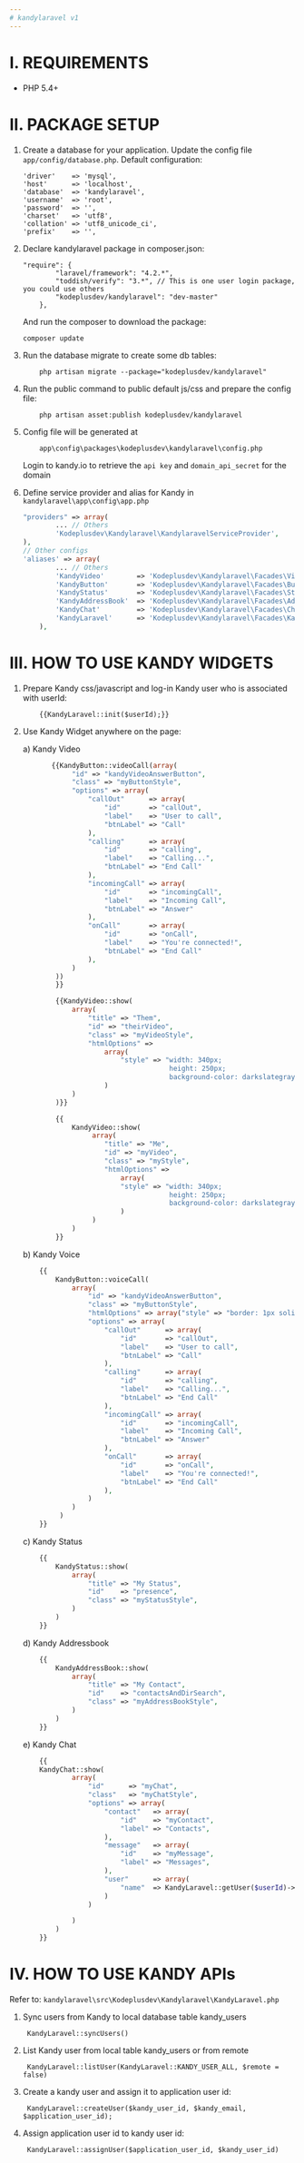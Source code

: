 ```yaml
---
# kandylaravel v1
---
```


I. REQUIREMENTS
============
* PHP 5.4+

II. PACKAGE SETUP
============
1. Create a database for your application. Update the config file ```app/config/database.php```. Default configuration:

	```
	'driver'    => 'mysql',
	'host'      => 'localhost',
	'database'  => 'kandylaravel',
	'username'  => 'root',
	'password'  => '',
	'charset'   => 'utf8',
	'collation' => 'utf8_unicode_ci',
	'prefix'    => '',
	```
2. Declare kandylaravel package in composer.json:
	```
	"require": {
			"laravel/framework": "4.2.*",
	        "toddish/verify": "3.*", // This is one user login package, you could use others
	        "kodeplusdev/kandylaravel": "dev-master"
		},
	```
	
	And run the composer to download the package:
	
	```
	composer update
	```

3. Run the database migrate to create some db tables:
	```
		php artisan migrate --package="kodeplusdev/kandylaravel"
	```     

4. Run the public command to public default js/css and prepare the config file:
	```
		php artisan asset:publish kodeplusdev/kandylaravel
	```

5. Config file will be generated at
	```
		app\config\packages\kodeplusdev\kandylaravel\config.php
	```
	Login to kandy.io to retrieve the ```api key``` and ```domain_api_secret``` for the domain

6. Define service provider and alias for Kandy in ```kandylaravel\app\config\app.php```
	```php
	"providers" => array(
			...	// Others
	        'Kodeplusdev\Kandylaravel\KandylaravelServiceProvider',
	),
	// Other configs
	'aliases' => array(
			...	// Others
	        'KandyVideo'        => 'Kodeplusdev\Kandylaravel\Facades\Video',
	        'KandyButton'       => 'Kodeplusdev\Kandylaravel\Facades\Button',
	        'KandyStatus'       => 'Kodeplusdev\Kandylaravel\Facades\Status',
	        'KandyAddressBook'  => 'Kodeplusdev\Kandylaravel\Facades\AddressBook',
	        'KandyChat'         => 'Kodeplusdev\Kandylaravel\Facades\Chat',
	        'KandyLaravel'      => 'Kodeplusdev\Kandylaravel\Facades\KandyLaravel',
		),
	```

III. HOW TO USE KANDY WIDGETS
============
1. Prepare Kandy css/javascript and log-in Kandy user who is associated with userId:

	```
		{{KandyLaravel::init($userId);}}
	```
2. Use Kandy Widget anywhere on the page:

	a) Kandy Video
	```php
	       {{KandyButton::videoCall(array(
	            "id" => "kandyVideoAnswerButton",
	            "class" => "myButtonStyle",
	            "options" => array(
	                "callOut"      => array(
	                    "id"       => "callOut",
	                    "label"    => "User to call",
	                    "btnLabel" => "Call"
	                ),
	                "calling"      => array(
	                    "id"       => "calling",
	                    "label"    => "Calling...",
	                    "btnLabel" => "End Call"
	                ),
	                "incomingCall" => array(
	                    "id"       => "incomingCall",
	                    "label"    => "Incoming Call",
	                    "btnLabel" => "Answer"
	                ),
	                "onCall"       => array(
	                    "id"       => "onCall",
	                    "label"    => "You're connected!",
	                    "btnLabel" => "End Call"
	                ),
	            )
	        ))
	        }}
	
	        {{KandyVideo::show(
	            array(
	                "title" => "Them",
	                "id" => "theirVideo",
	                "class" => "myVideoStyle",
	                "htmlOptions" =>
	                    array(
	                        "style" => "width: 340px;
	                                    height: 250px;
	                                    background-color: darkslategray"
	                    )
	            )
	        )}}
	
	        {{
	            KandyVideo::show(
	                 array(
	                    "title" => "Me",
	                    "id" => "myVideo",
	                    "class" => "myStyle",
	                    "htmlOptions" =>
	                        array(
	                        "style" => "width: 340px;
	                                    height: 250px;
	                                    background-color: darkslategray"
	                        )
	                 )
	            )
	        }}
	```

	b) Kandy Voice
	```php
	    {{
	        KandyButton::voiceCall(
	            array(
	                "id" => "kandyVideoAnswerButton",
	                "class" => "myButtonStyle",
	                "htmlOptions" => array("style" => "border: 1px solid #ccc;"),
	                "options" => array(
	                    "callOut"      => array(
	                        "id"       => "callOut",
	                        "label"    => "User to call",
	                        "btnLabel" => "Call"
	                    ),
	                    "calling"      => array(
	                        "id"       => "calling",
	                        "label"    => "Calling...",
	                        "btnLabel" => "End Call"
	                    ),
	                    "incomingCall" => array(
	                        "id"       => "incomingCall",
	                        "label"    => "Incoming Call",
	                        "btnLabel" => "Answer"
	                    ),
	                    "onCall"       => array(
	                        "id"       => "onCall",
	                        "label"    => "You're connected!",
	                        "btnLabel" => "End Call"
	                    ),
	                )
	            )
	         )
	    }}
	```
	
	c) Kandy Status
	```php
	    {{
	        KandyStatus::show(
	            array(
	                "title" => "My Status",
	                "id"    => "presence",
	                "class" => "myStatusStyle",
	            )
	        )
	    }}
	```
	
	d) Kandy Addressbook
	```php
	    {{
	        KandyAddressBook::show(
	            array(
	                "title" => "My Contact",
	                "id"    => "contactsAndDirSearch",
	                "class" => "myAddressBookStyle",
	            )
	        )
	    }}
	```
	
	e) Kandy Chat
	```php
	    {{
	    KandyChat::show(
	            array(
	                "id"      => "myChat",
	                "class"   => "myChatStyle",
	                "options" => array(
	                    "contact"   => array(
	                        "id"    => "myContact",
	                        "label" => "Contacts",
	                    ),
	                    "message"   => array(
	                        "id"    => "myMessage",
	                        "label" => "Messages",
	                    ),
	                    "user"      => array(
	                        "name"  => KandyLaravel::getUser($userId)->user_id
	                    )
	                )
	
	            )
	        )
	    }}
	```

IV. HOW TO USE KANDY APIs
============
Refer to:  ```kandylaravel\src\Kodeplusdev\Kandylaravel\KandyLaravel.php```

1. Sync users from Kandy to local database table kandy_users

		KandyLaravel::syncUsers()

2. List Kandy user from local table kandy_users or from remote

		KandyLaravel::listUser(KandyLaravel::KANDY_USER_ALL, $remote = false)

3. Create a kandy user and assign it to application user id:

		KandyLaravel::createUser($kandy_user_id, $kandy_email, $application_user_id);

4. Assign application user id to kandy user id:

		KandyLaravel::assignUser($application_user_id, $kandy_user_id)
